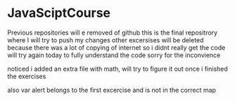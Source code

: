 # JavaSciptCourse
Previous repositories will e removed of github
this is the final repositrory where I will try to push my changes
other excersises will be deleted because there was a lot of copying of internet so i didnt really get the code
will try again today to fully understand the code 
sorry for the inconvience

noticed i added an extra file with math, will try to figure it out once i finished the exercises

also var alert belongs to the first excercise and is not in the correct map
